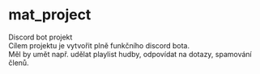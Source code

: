 # mat_project
Discord bot projekt  
Cílem projektu je vytvořit plně funkčního discord bota.  
Měl by umět např. udělat playlist hudby, odpovídat na dotazy, spamování členů.
